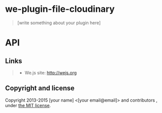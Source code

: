 # we-plugin-file-cloudinary

> [write something about your plugin here]

# API


## Links

> * We.js site: http://wejs.org

## Copyright and license

Copyright 2013-2015 [your name] <[your email@email]> and contributors , under [the MIT license](LICENSE).